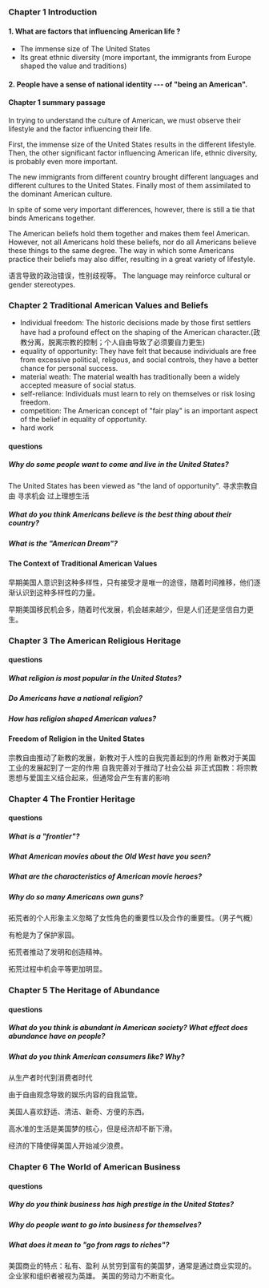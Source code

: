 
### Chapter 1 Introduction

#### 1. What are factors that influencing American life ?

- The immense size of The United States
- Its great ethnic diversity (more important, the immigrants from Europe shaped the value and traditions)

#### 2. People have a sense of national identity --- of "being an American".

#### Chapter 1 summary passage

In trying to understand the culture of American, we must observe their lifestyle and the factor influencing their life.

First, the immense size of the United States results in the different lifestyle. Then, the other significant factor influencing American life, ethnic diversity, is probably even more important. 

The new immigrants from different country brought different languages and different cultures to the United States. Finally most of them assimilated to the dominant American culture.

In spite of some very important differences, however, there is still a tie that binds Americans together.

The American beliefs hold them together and makes them feel American. However, not all Americans hold these beliefs, nor do all Americans believe these things to the same degree. The way in which some Americans practice their beliefs may also differ, resulting in a great variety of lifestyle.

语言导致的政治错误，性别歧视等。
The language may reinforce cultural or gender stereotypes.

### Chapter 2 Traditional American Values and Beliefs

- Individual freedom: The historic decisions made by those first settlers have had a profound effect on the shaping of the American character.(政教分离，脱离宗教的控制；个人自由导致了必须要自力更生)
- equality of opportunity: They have felt that because individuals are free from excessive political, religous, and social controls, they have a better chance for personal success.
- material weath: The material wealth has traditionally been a widely accepted measure of social status.
- self-reliance: Individuals must learn to rely on themselves or risk losing freedom.
- competition: The American concept of "fair play" is an important aspect of the belief in equality of opportunity.
- hard work

#### questions

##### Why do some people want to come and live in the United States?
The United States has been viewed as "the land of opportunity".
寻求宗教自由
寻求机会
过上理想生活

##### What do you think Americans believe is the best thing about their country?

##### What is the "American Dream"?

#### The Context of Traditional American Values
早期美国人意识到这种多样性，只有接受才是唯一的途径，随着时间推移，他们逐渐认识到这种多样性的力量。

早期美国移民机会多，随着时代发展，机会越来越少，但是人们还是坚信自力更生。


### Chapter 3 The American Religious Heritage

#### questions

##### What religion is most popular in the United States?

##### Do Americans have a national religion?

##### How has religion shaped American values?


#### Freedom of Religion in the United States

宗教自由推动了新教的发展，新教对于人性的自我完善起到的作用
新教对于美国工业的发展起到了一定的作用
自我完善对于推动了社会公益
非正式国教：将宗教思想与爱国主义结合起来，但通常会产生有害的影响


### Chapter 4 The Frontier Heritage

#### questions

##### What is a "frontier"?

##### What American movies about the Old West have you seen?

##### What are the characteristics of American movie heroes?

##### Why do so many Americans own guns?

拓荒者的个人形象主义忽略了女性角色的重要性以及合作的重要性。（男子气概）

有枪是为了保护家园。

拓荒者推动了发明和创造精神。

拓荒过程中机会平等更加明显。

### Chapter 5 The Heritage of Abundance

#### questions

##### What do you think is abundant in American society? What effect does abundance have on people?

##### What do you think American consumers like? Why?

从生产者时代到消费者时代

由于自由观念导致的娱乐内容的自我监管。

美国人喜欢舒适、清洁、新奇、方便的东西。

高水准的生活是美国梦的核心，但是经济却不断下滑。

经济的下降使得美国人开始减少浪费。

### Chapter 6 The World of American Business

#### questions

##### Why do you think business has high prestige in the United States?

##### Why do people want to go into business for themselves?

##### What does it mean to "go from rags to riches"?

美国商业的特点：私有、盈利
从贫穷到富有的美国梦，通常是通过商业实现的。
企业家和组织者被视为英雄。
美国的劳动力不断变化。

